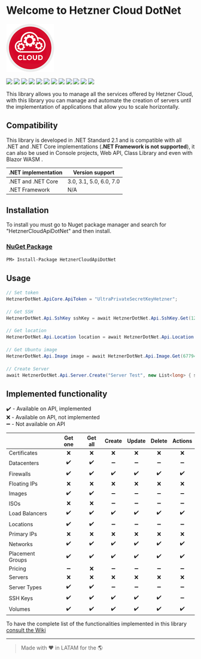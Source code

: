 # Welcome to Hetzner Cloud DotNet

![Hetzner Cloud DotNet](https://raw.githubusercontent.com/ljchuello/Hetzner-Cloud-DotNet/master/icon_128.png)

![](https://sonarcloud.io/api/project_badges/measure?project=ljchuello_Hetzner-Cloud-DotNet&metric=security_rating) ![](https://sonarcloud.io/api/project_badges/measure?project=ljchuello_Hetzner-Cloud-DotNet&metric=bugs) ![](https://sonarcloud.io/api/project_badges/measure?project=ljchuello_Hetzner-Cloud-DotNet&metric=vulnerabilities) ![](https://img.shields.io/nuget/v/HetznerCloudApiDotNet) ![](https://img.shields.io/nuget/dt/HetznerCloudApiDotNet) ![](https://sonarcloud.io/api/project_badges/measure?project=ljchuello_Hetzner-Cloud-DotNet&metric=reliability_rating) ![](https://img.shields.io/github/languages/code-size/ljchuello/Hetzner-Cloud-DotNet) ![](https://sonarcloud.io/api/project_badges/measure?project=ljchuello_Hetzner-Cloud-DotNet&metric=ncloc) ![](https://img.shields.io/github/languages/top/ljchuello/Hetzner-Cloud-DotNet) ![](https://sonarcloud.io/api/project_badges/measure?project=ljchuello_Hetzner-Cloud-DotNet&metric=sqale_rating) ![](https://img.shields.io/github/contributors/ljchuello/Hetzner-Cloud-DotNet) ![](https://img.shields.io/github/last-commit/ljchuello/Hetzner-Cloud-DotNet)

This library allows you to manage all the services offered by Hetzner Cloud, with this library you can manage and automate the creation of servers until the implementation of applications that allow you to scale horizontally.

## Compatibility

This library is developed in .NET Standard 2.1 and is compatible with all .NET and .NET Core implementations (**.NET Framework is not supported**), it can also be used in Console projects, Web API, Class Library and even with Blazor WASM .

| .NET implementation        	| Version support         	|
|----------------------------	|-------------------------	|
| .NET and .NET Core         	| 3.0, 3.1, 5.0, 6.0, 7.0 	|
| .NET Framework             	| N/A                     	|

## Installation

To install you must go to Nuget package manager and search for "HetznerCloudApiDotNet" and then install.



### [NuGet Package](https://www.nuget.org/packages/HetznerCloudApiDotNet/)

    PM> Install-Package HetznerCloudApiDotNet

## Usage

```csharp
// Set token
HetznerDotNet.ApiCore.ApiToken = "UltraPrivateSecretKeyHetzner";

// Get SSH
HetznerDotNet.Api.SshKey sshKey = await HetznerDotNet.Api.SshKey.Get(123456789);

// Get location
HetznerDotNet.Api.Location location = await HetznerDotNet.Api.Location.Get(3);

// Get Ubuntu image
HetznerDotNet.Api.Image image = await HetznerDotNet.Api.Image.Get(67794396);

// Create Server
await HetznerDotNet.Api.Server.Create("Server Test", new List<long> { sshKey.Id }, location.Id, image.Id, 15);
```

## Implemented functionality

:heavy_check_mark: - Available on API, implemented\
:x: - Available on API, not implemented\
:heavy_minus_sign:  - Not available on API

|  | Get one | Get all | Create | Update | Delete | Actions |
|--|:--:|:--:|:--:|:--:|:--:|:--:|
| Certificates | :x: | :x: | :x: | :x: | :x: | :x: |
| Datacenters | :heavy_check_mark: | :heavy_check_mark: | :heavy_minus_sign: | :heavy_minus_sign: | :heavy_minus_sign: | :heavy_minus_sign: |
| Firewalls | :heavy_check_mark: | :heavy_check_mark: | :heavy_check_mark: | :heavy_check_mark: | :heavy_check_mark: | :heavy_check_mark: |
| Floating IPs | :x: | :x: | :x: | :x: | :x: | :x: |
| Images | :heavy_check_mark: | :heavy_check_mark: | :heavy_minus_sign: | :heavy_minus_sign: | :heavy_minus_sign: | :heavy_minus_sign: |
| ISOs | :x: | :x: | :heavy_minus_sign: | :heavy_minus_sign: | :heavy_minus_sign: | :heavy_minus_sign: |
| Load Balancers | :heavy_check_mark: | :heavy_check_mark: | :heavy_check_mark: | :heavy_check_mark: | :heavy_check_mark: | :heavy_check_mark: |
| Locations | :heavy_check_mark: | :heavy_check_mark: | :heavy_minus_sign: | :heavy_minus_sign: | :heavy_minus_sign: | :heavy_minus_sign: |
| Primary IPs | :x: | :x: | :x: | :x: | :x: | :x: |
| Networks | :heavy_check_mark: | :heavy_check_mark: | :heavy_check_mark: | :heavy_check_mark: | :heavy_check_mark: | :heavy_check_mark: |
| Placement Groups | :heavy_check_mark: | :heavy_check_mark: | :heavy_check_mark: | :heavy_check_mark: | :heavy_check_mark: | :heavy_check_mark: |
| Pricing | :heavy_minus_sign: | :x: | :heavy_minus_sign: | :heavy_minus_sign: | :heavy_minus_sign: | :heavy_minus_sign: |
| Servers | :x: | :x: | :x: | :x: | :x: | :x: |
| Server Types | :heavy_check_mark: | :heavy_check_mark: | :heavy_minus_sign: | :heavy_minus_sign: | :heavy_minus_sign: | :heavy_minus_sign: |
| SSH Keys | :heavy_check_mark: | :heavy_check_mark: | :heavy_check_mark: | :heavy_check_mark: | :heavy_check_mark: | :heavy_minus_sign: |
| Volumes | :heavy_check_mark: | :heavy_check_mark: | :heavy_check_mark: | :heavy_check_mark: | :heavy_check_mark: | :heavy_check_mark: |

To have the complete list of the functionalities implemented in this library [consult the Wiki](https://github.com/ljchuello/Hetzner-Cloud-DotNet/wiki)

---

> Made with ❤️ in LATAM for the 🌎
